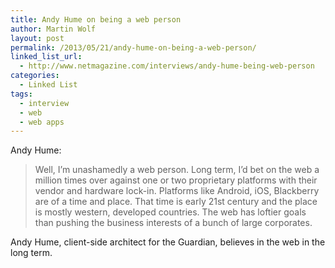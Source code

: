```yaml
---
title: Andy Hume on being a web person
author: Martin Wolf
layout: post
permalink: /2013/05/21/andy-hume-on-being-a-web-person/
linked_list_url:
  - http://www.netmagazine.com/interviews/andy-hume-being-web-person
categories:
  - Linked List
tags:
  - interview
  - web
  - web apps
---
```

<p class="linked-list-quote-author">
  Andy Hume:
</p>

> Well, I’m unashamedly a web person. Long term, I’d bet on the web a million times over against one or two proprietary platforms with their vendor and hardware lock-in. Platforms like Android, iOS, Blackberry are of a time and place. That time is early 21st century and the place is mostly western, developed countries. The web has loftier goals than pushing the business interests of a bunch of large corporates.

Andy Hume, client-side architect for the Guardian, believes in the web in the long term.